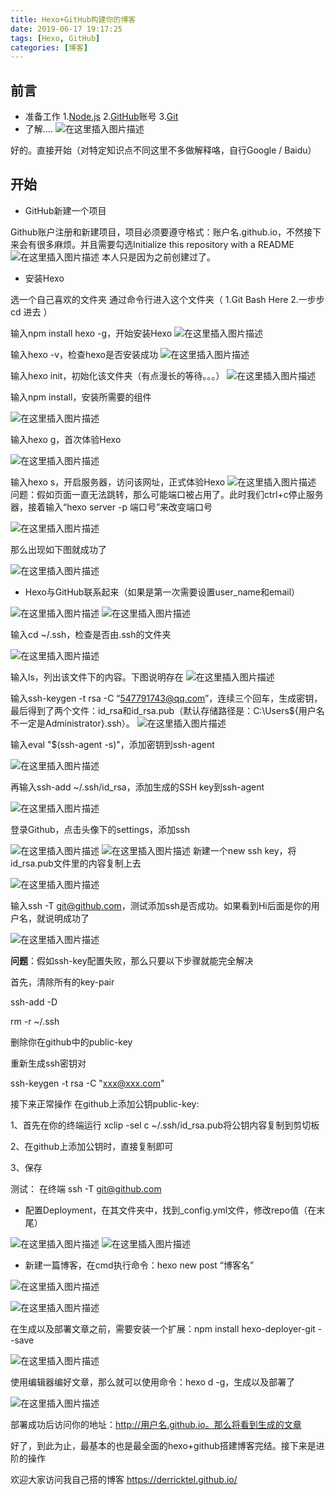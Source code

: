 ```yaml
---
title: Hexo+GitHub构建你的博客
date: 2019-06-17 19:17:25
tags: [Hexo, GitHub]
categories: [博客]
---
```


## 前言

 - 准备工作
1.[Node.js](http://nodejs.cn/)
2.[GitHub](https://github.com/)账号
3.[Git](https://git-scm.com/)
 - 了解....
 ![在这里插入图片描述](http://i2.tiimg.com/691643/176e52550ac47565.png)
 
 好的。直接开始（对特定知识点不同这里不多做解释咯，自行Google / Baidu）
 ## 开始
 - GitHub新建一个项目

Github账户注册和新建项目，项目必须要遵守格式：账户名.github.io，不然接下来会有很多麻烦。并且需要勾选Initialize this repository with a README
![在这里插入图片描述](http://i2.tiimg.com/691643/275383f15d4e18ee.png)
本人只是因为之前创建过了。

 - 安装Hexo


选一个自己喜欢的文件夹
通过命令行进入这个文件夹（
	1.Git Bash Here
	2.一步步cd 进去
）

输入npm install hexo -g，开始安装Hexo
![在这里插入图片描述](http://i2.tiimg.com/691643/f4d88abbbffb8b26.png)

输入hexo -v，检查hexo是否安装成功
![在这里插入图片描述](https://img-blog.csdnimg.cn/20190618161313335.png)

输入hexo init，初始化该文件夹（有点漫长的等待。。。）
![在这里插入图片描述](http://i2.tiimg.com/691643/bf771334849880b4.png)

输入npm install，安装所需要的组件

![在这里插入图片描述](http://i2.tiimg.com/691643/2b802d0c92647f1b.png)

输入hexo g，首次体验Hexo

![在这里插入图片描述](http://i2.tiimg.com/691643/2ed3473551aab22e.png)

 输入hexo s，开启服务器，访问该网址，正式体验Hexo
 ![在这里插入图片描述](http://i1.fuimg.com/691643/a6f72c64779f466e.png)
问题：假如页面一直无法跳转，那么可能端口被占用了。此时我们ctrl+c停止服务器，接着输入“hexo server -p 端口号”来改变端口号

![在这里插入图片描述](http://i1.fuimg.com/691643/9101d7ccda09e3ec.png)

那么出现如下图就成功了

![在这里插入图片描述](http://i1.fuimg.com/691643/d764bd2849b04c6b.png)

 - Hexo与GitHub联系起来（如果是第一次需要设置user_name和email）

![在这里插入图片描述](http://i1.fuimg.com/691643/b0e1e23b2e878232.png)
![在这里插入图片描述](http://i1.fuimg.com/691643/561dcbf64128cc6f.png)
 
 输入cd ~/.ssh，检查是否由.ssh的文件夹
 
![在这里插入图片描述](http://i1.fuimg.com/691643/59047f43a9649a21.png)

输入ls，列出该文件下的内容。下图说明存在
![在这里插入图片描述](http://i1.fuimg.com/691643/52e0017348db9800.png)
 
 输入ssh-keygen -t rsa -C “547791743@qq.com”，连续三个回车，生成密钥，最后得到了两个文件：id_rsa和id_rsa.pub（默认存储路径是：C:\Users\${用户名不一定是Administrator}\.ssh）。
![在这里插入图片描述](http://i1.fuimg.com/691643/cf81a1ac2297f649.png)

 输入eval "$(ssh-agent -s)"，添加密钥到ssh-agent

 ![在这里插入图片描述](http://i1.fuimg.com/691643/362d1a0fa087f8e1.png)
 
 再输入ssh-add ~/.ssh/id_rsa，添加生成的SSH key到ssh-agent
 
 ![在这里插入图片描述](http://i1.fuimg.com/691643/ee612144d905e92a.png)
 
 登录Github，点击头像下的settings，添加ssh
 
 ![在这里插入图片描述](http://i1.fuimg.com/691643/8080b0e05bd7ae99.png)
 ![在这里插入图片描述](http://i1.fuimg.com/691643/17dafc9683e3c8c5.png)
新建一个new ssh key，将id_rsa.pub文件里的内容复制上去

![在这里插入图片描述](http://i1.fuimg.com/691643/f7fd2ca386ed0114.png)

输入ssh -T git@github.com，测试添加ssh是否成功。如果看到Hi后面是你的用户名，就说明成功了

![在这里插入图片描述](http://i1.fuimg.com/691643/6317ee227df4d8c0.png)

**问题**：假如ssh-key配置失败，那么只要以下步骤就能完全解决

首先，清除所有的key-pair

ssh-add -D

rm -r ~/.ssh

删除你在github中的public-key


重新生成ssh密钥对

ssh-keygen -t rsa -C "xxx@xxx.com"

接下来正常操作
在github上添加公钥public-key:

1、首先在你的终端运行 xclip -sel c ~/.ssh/id_rsa.pub将公钥内容复制到剪切板

2、在github上添加公钥时，直接复制即可

3、保存


测试：
在终端 ssh -T git@github.com

 - 配置Deployment，在其文件夹中，找到_config.yml文件，修改repo值（在末尾）

![在这里插入图片描述](http://i1.fuimg.com/691643/0304ceda26c63426.png)
![在这里插入图片描述](http://i1.fuimg.com/691643/469d154a33bf334d.png)

 - 新建一篇博客，在cmd执行命令：hexo new post “博客名”

![在这里插入图片描述](http://i1.fuimg.com/691643/cbfd492024d09457.png)


![在这里插入图片描述](http://i1.fuimg.com/691643/f58d97a33dbf5d39.png)

在生成以及部署文章之前，需要安装一个扩展：npm install hexo-deployer-git --save

![在这里插入图片描述](http://i1.fuimg.com/691643/df023318dbec70e7.png)


使用编辑器编好文章，那么就可以使用命令：hexo d -g，生成以及部署了


![在这里插入图片描述](http://i1.fuimg.com/691643/8a30a091a1525296.png)


部署成功后访问你的地址：http://用户名.github.io。那么将看到生成的文章


好了，到此为止，最基本的也是最全面的hexo+github搭建博客完结。接下来是进阶的操作


欢迎大家访问我自己搭的博客
https://derricktel.github.io/